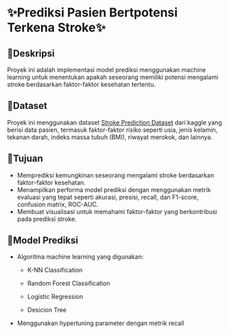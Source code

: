 # ✨Prediksi Pasien Bertpotensi Terkena Stroke✨


## 📌Deskripsi
Proyek ini adalah implementasi model prediksi menggunakan machine learning untuk menentukan apakah seseorang memiliki potensi mengalami stroke berdasarkan faktor-faktor kesehatan tertentu.

## 📌Dataset
Proyek ini menggunakan dataset [Stroke Prediction Dataset](https://www.kaggle.com/datasets/fedesoriano/stroke-prediction-dataset#) dari kaggle yang berisi data pasien, termasuk faktor-faktor risiko seperti usia, jenis kelamin, tekanan darah, indeks massa tubuh (BMI), riwayat merokok, dan lainnya.

## 📌Tujuan
- Memprediksi kemungkinan seseorang mengalami stroke berdasarkan faktor-faktor kesehatan.
- Menampilkan performa model prediksi dengan menggunakan metrik evaluasi yang tepat seperti akurasi, presisi, recall, dan F1-score, confusion matrix, ROC-AUC.
- Membuat visualisasi untuk memahami faktor-faktor yang berkontribusi pada prediksi stroke.

## 📌Model Prediksi
- Algoritma machine learning yang digunakan:
  
   - K-NN Classification

   - Random Forest Classification

   - Logistic Regression

   - Desicion Tree
- Menggunakan hypertuning parameter dengan metrik recall






